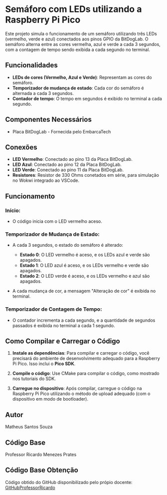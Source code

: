 # Semáforo com LEDs utilizando a Raspberry Pi Pico

Este projeto simula o funcionamento de um semáforo utilizando três LEDs (vermelho, verde e azul) conectados aos pinos GPIO da BitDogLab. O semáforo alterna entre as cores vermelha, azul e verde a cada 3 segundos, com a contagem de tempo sendo exibida a cada segundo no terminal.

## Funcionalidades

- **LEDs de cores (Vermelho, Azul e Verde)**: Representam as cores do semáforo.
- **Temporizador de mudança de estado**: Cada cor do semáforo é alternada a cada 3 segundos.
- **Contador de tempo**: O tempo em segundos é exibido no terminal a cada segundo.

## Componentes Necessários

- Placa BitDogLab - Fornecida pelo EmbarcaTech

## Conexões

- **LED Vermelho**: Conectado ao pino 13 da Placa BitDogLab.
- **LED Azul**: Conectado ao pino 12 da Placa BitDogLab.
- **LED Verde**: Conectado ao pino 11 da Placa BitDogLab.
- **Resistores**: Resistor de 330 Ohms conetados em série, para simulação no Wokwi integrado ao VSCode.

## Funcionamento

### Início:
- O código inicia com o LED vermelho aceso.

### Temporizador de Mudança de Estado:
- A cada 3 segundos, o estado do semáforo é alterado:
  - **Estado 0**: O LED vermelho é aceso, e os LEDs azul e verde são apagados.
  - **Estado 1**: O LED azul é aceso, e os LEDs vermelho e verde são apagados.
  - **Estado 2**: O LED verde é aceso, e os LEDs vermelho e azul são apagados.

- A cada mudança de cor, a mensagem "Alteração de cor" é exibida no terminal.

### Temporizador de Contagem de Tempo:
- O contador incrementa a cada segundo, e a quantidade de segundos passados é exibida no terminal a cada 1 segundo.

## Como Compilar e Carregar o Código

1. **Instale as dependências**:
   Para compilar e carregar o código, você precisará do ambiente de desenvolvimento adequado para a Raspberry Pi Pico. Isso inclui o **Pico SDK**.

2. **Compile o código**:
   Use CMake para compilar o código, como mostrado nos tutoriais do SDK.

3. **Carregue no dispositivo**:
   Após compilar, carregue o código na Raspberry Pi Pico utilizando o método de upload adequado (com o dispositivo em modo de bootloader).

## Autor

Matheus Santos Souza

## Código Base

Professor Ricardo Menezes Prates

## Código Base Obtenção
Código obtido do GitHub disponibilizado pelo própio docente: [GitHubProfessorRicardo](https://github.com/rmprates84/timer_callback.git)
